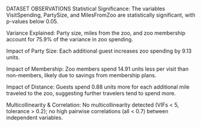 DATASET OBSERVATIONS
Statistical Significance: The variables VisitSpending, PartySize, and MilesFromZoo are statistically significant, with p-values below 0.05.

Variance Explained: Party size, miles from the zoo, and zoo membership account for 75.9% of the variance in zoo spending.

Impact of Party Size: Each additional guest increases zoo spending by 9.13 units.

Impact of Membership: Zoo members spend 14.91 units less per visit than non-members, likely due to savings from membership plans.

Impact of Distance: Guests spend 0.88 units more for each additional mile traveled to the zoo, suggesting further travelers tend to spend more.

Multicollinearity & Correlation: No multicollinearity detected (VIFs < 5, tolerance > 0.2); no high pairwise correlations (all < 0.7) between independent variables.
